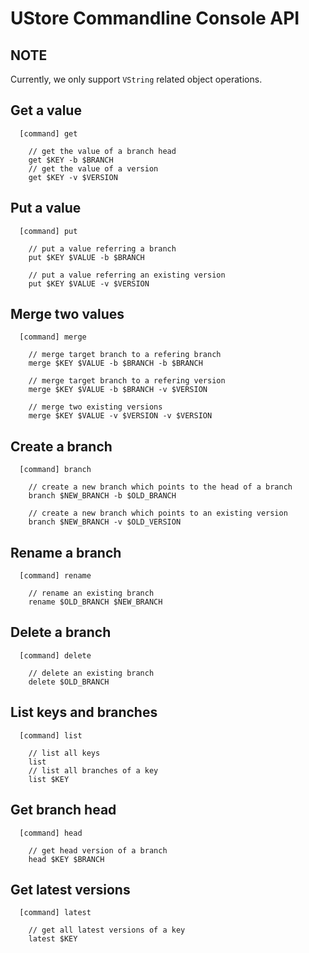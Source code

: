 # UStore Commandline Console API

## NOTE

Currently, we only support ``VString`` related object operations.

## <a name="get">Get a value</a>

```
  [command] get

    // get the value of a branch head
    get $KEY -b $BRANCH
    // get the value of a version
    get $KEY -v $VERSION
```

## <a name="put">Put a value</a>

```
  [command] put

    // put a value referring a branch
    put $KEY $VALUE -b $BRANCH

    // put a value referring an existing version
    put $KEY $VALUE -v $VERSION
```

## <a name="merge">Merge two values</a>

```
  [command] merge

    // merge target branch to a refering branch
    merge $KEY $VALUE -b $BRANCH -b $BRANCH

    // merge target branch to a refering version
    merge $KEY $VALUE -b $BRANCH -v $VERSION

    // merge two existing versions
    merge $KEY $VALUE -v $VERSION -v $VERSION
```

## <a name="branch">Create a branch</a>

```
  [command] branch

    // create a new branch which points to the head of a branch
    branch $NEW_BRANCH -b $OLD_BRANCH

    // create a new branch which points to an existing version
    branch $NEW_BRANCH -v $OLD_VERSION
```

## <a name="rename">Rename a branch</a>

```
  [command] rename

    // rename an existing branch
    rename $OLD_BRANCH $NEW_BRANCH
```

## <a name="delete">Delete a branch</a>

```
  [command] delete

    // delete an existing branch
    delete $OLD_BRANCH
```

## <a name="list">List keys and branches</a>

```
  [command] list

    // list all keys
    list
    // list all branches of a key
    list $KEY
```

## <a name="head">Get branch head</a>

```
  [command] head

    // get head version of a branch
    head $KEY $BRANCH
```

## <a name="latest">Get latest versions</a>

```
  [command] latest

    // get all latest versions of a key
    latest $KEY
```
